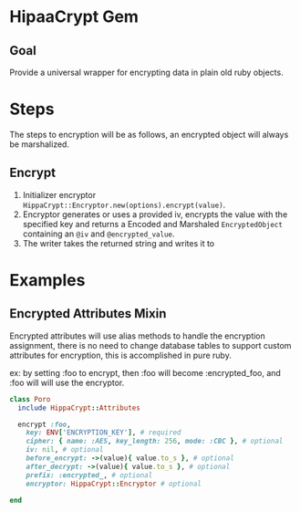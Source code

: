 # HipaaCrypt Gem

## Goal

Provide a universal wrapper for encrypting data in plain old ruby objects.

# Steps
The steps to encryption will be as follows, an encrypted object will always be marshalized.

## Encrypt

1. Initializer encryptor `HippaCrypt::Encryptor.new(options).encrypt(value)`.
2. Encryptor generates or uses a provided iv, encrypts the value with the specified key and returns a Encoded and
  Marshaled `EncryptedObject` containing an `@iv` and `@encrypted_value`.
3. The writer takes the returned string and writes it to 

# Examples

## Encrypted Attributes Mixin

Encrypted attributes will use alias methods to handle the encryption assignment, there is no need to change
database tables to support custom attributes for encryption, this is accomplished in pure ruby.

ex: by setting :foo to encrypt, then :foo will become :encrypted_foo, and :foo will will use the encryptor.

```ruby
class Poro
  include HippaCrypt::Attributes

  encrypt :foo,
    key: ENV['ENCRYPTION_KEY'], # required
    cipher: { name: :AES, key_length: 256, mode: :CBC }, # optional
    iv: nil, # optional
    before_encrypt: ->(value){ value.to_s }, # optional
    after_decrypt: ->(value){ value.to_s }, # optional
    prefix: :encrypted_, # optional
    encryptor: HippaCrypt::Encryptor # optional
    
end
```
  
